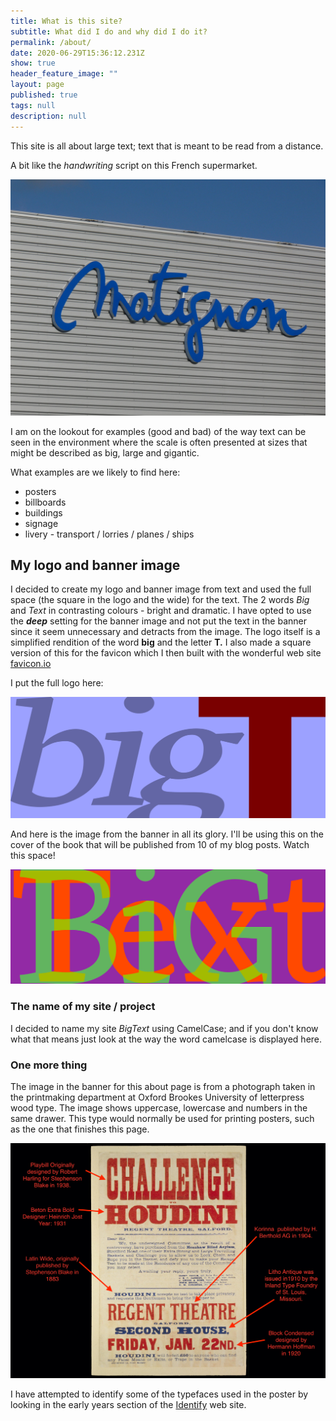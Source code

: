 ```yaml
---
title: What is this site?
subtitle: What did I do and why did I do it?
permalink: /about/
date: 2020-06-29T15:36:12.231Z
show: true
header_feature_image: ""
layout: page
published: true
tags: null
description: null
---
```

This site is all about large text; text that is meant to be read from a distance.

A bit like the *handwriting* script on this French supermarket.

![Supermarket in Matignon France](../uploads/50235940643_ac1b24212c_k.jpg "Supermarket in Matignon France")

I am on the lookout for examples (good and bad) of the way text can be seen in the environment where the scale is often presented at sizes that might be described as big, large and gigantic.

What examples are we likely to find here:

* posters
* billboards
* buildings
* signage
* livery - transport / lorries / planes / ships

## My logo and banner image

I decided to create my logo and banner image from text and used the full space (the square in the logo and the wide) for the text. The 2 words *Big* and *Text* in contrasting colours - bright and dramatic. I have opted to use the ***deep*** setting for the banner image and not put the text in the banner since it seem unnecessary and detracts from the image. The logo itself is a simplified rendition of the word **big** and the letter **T.** I also made a square version of this for the favicon which I then built with the wonderful web site [favicon.io](favicon.io)

I put the full logo here:

![BigText logo](../uploads/btlogo.png)

And here is the image from the banner in all its glory. I'll be using this on the cover of the book that will be published from 10 of my blog posts. Watch this space!

![](../uploads/bigtext.jpg "BigText of course")

### The name of my site / project

I decided to name my site *BigText* using CamelCase; and if you don't know what that means just look at the way the word camelcase is displayed here.

### One more thing

The image in the banner for this about page is from a photograph taken in the printmaking department at Oxford Brookes University of letterpress wood type. The image shows uppercase, lowercase and numbers in the same drawer. This type would normally be used for printing posters, such as the one that finishes this page.

![Letterpress poster from 1904 (John Heywood Ltd., Printers.; Houdini, Harry, 1874-1926.)](../uploads/1024px-challenge_to_houdini-_regent_theatre-_salford_lccn2014636909.jpg "Letterpress poster from 1904")

I have attempted to identify some of the typefaces used in the poster by looking in the early years section of the [Identify](http://www.identifont.com) web site.